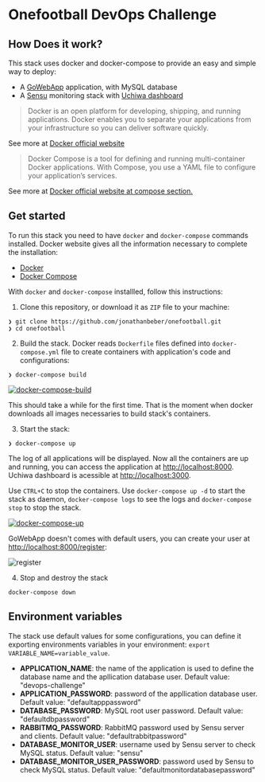 # Onefootball DevOps Challenge

## How Does it work?

This stack uses docker and docker-compose to provide an easy and simple way to deploy:

- A [GoWebApp](https://github.com/josephspurrier/gowebapp) application, with MySQL database
- A [Sensu](https://sensuapp.org/) monitoring stack with [Uchiwa dashboard](https://uchiwa.io/#/)

> Docker is an open platform for developing, shipping, and running applications. Docker enables you to separate your applications from your infrastructure so you can deliver software quickly.

See more at [Docker official website](https://docs.docker.com/engine/docker-overview/)

> Docker Compose is a tool for defining and running multi-container Docker applications. With Compose, you use a YAML file to configure your application’s services.

See more at [Docker official website at compose section.](https://docs.docker.com/compose/overview/)

## Get started

To run this stack you need to have `docker` and `docker-compose` commands installed. Docker website gives all the information necessary to complete the installation:
 - [Docker](https://docs.docker.com/install/)
 - [Docker Compose](https://docs.docker.com/compose/install/)

With `docker` and `docker-compose` installled, follow this instructions:

1. Clone this repository, or download it as `ZIP` file to your machine:
```
❯ git clone https://github.com/jonathanbeber/onefootball.git
❯ cd onefootball
```

2. Build the stack. Docker reads `Dockerfile` files defined into `docker-compose.yml` file to create containers with application's code and configurations:
```
❯ docker-compose build
```

[![docker-compose-build](https://asciinema.org/a/173407.png)](https://asciinema.org/a/173407)

This should take a while for the first time. That is the moment when docker downloads all images necessaries to build stack's containers.

3. Start the stack:
```
❯ docker-compose up
```

The log of all applications will be displayed. Now all the containers are up and running, you can access the application at [http://localhost:8000](http://localhost:8000/). Uchiwa dashboard is acessible at [http://localhost:3000](http://localhost:3000).

Use `CTRL+C` to stop the containers. Use `docker-compose up -d` to start the stack as daemon, `docker-compose logs` to see the logs and `docker-compose stop` to stop the stack.

[![docker-compose-up](https://asciinema.org/a/173418.png)](https://asciinema.org/a/173418)

GoWebApp doesn't comes with default users, you can create your user at [http://localhost:8000/register](http://localhost:8000/register):

![register](https://user-images.githubusercontent.com/8309341/38119065-684e1342-3395-11e8-8f51-36de77f5b60b.jpg)

4. Stop and destroy the stack
```
docker-compose down
```

## Environment variables

The stack use default values for some configurations, you can define it exporting environments variables in your environment: `export VARIABLE_NAME=variable_value`.

- **APPLICATION_NAME**: the name of the application is used to define the database name and the apllication database user. Default value: "devops-challenge"
- **APPLICATION_PASSWORD**: password of the appllication database user. Default value: "defaultapppassword"
- **DATABASE_PASSWORD**: MySQL root user password. Default value: "defaultdbpassword"
- **RABBITMQ_PASSWORD**: RabbitMQ password used by Sensu server and clients. Default value: "defaultrabbitpassword"
- **DATABASE_MONITOR_USER**: username used by Sensu server to check MySQL status. Default value: "sensu"
- **DATABASE_MONITOR_USER_PASSWORD**: password used by Sensu to check MySQL status. Default value: "defaultmonitordatabasepassword"
